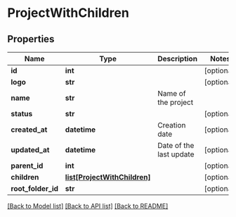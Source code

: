 # ProjectWithChildren

## Properties
Name | Type | Description | Notes
------------ | ------------- | ------------- | -------------
**id** | **int** |  | [optional] 
**logo** | **str** |  | [optional] 
**name** | **str** | Name of the project | 
**status** | **str** |  | [optional] 
**created_at** | **datetime** | Creation date | [optional] 
**updated_at** | **datetime** | Date of the last update | [optional] 
**parent_id** | **int** |  | [optional] 
**children** | [**list[ProjectWithChildren]**](ProjectWithChildren.md) |  | [optional] 
**root_folder_id** | **str** |  | [optional] 

[[Back to Model list]](../README.md#documentation-for-models) [[Back to API list]](../README.md#documentation-for-api-endpoints) [[Back to README]](../README.md)


